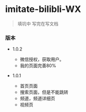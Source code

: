 # imitate-bilibli-WX

> 填坑中  写完在写文档

### 版本

- 1.0.2
  - 微信授权，获取用户。
  - 我的页面完善80%

- 1.0.1
  - 首页页面
  - 搜索页面，但是不能跳转
  - 频道，频道详细页
  - 视频页